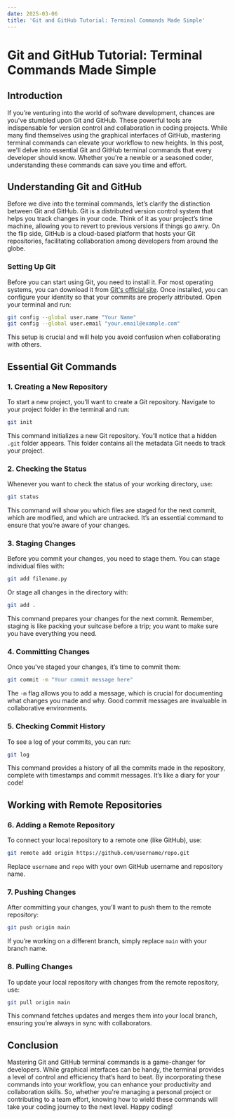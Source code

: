 ```yaml
---
date: 2025-03-06
title: 'Git and GitHub Tutorial: Terminal Commands Made Simple'
---
```


# Git and GitHub Tutorial: Terminal Commands Made Simple

## Introduction

If you’re venturing into the world of software development, chances are you've stumbled upon Git and GitHub. These powerful tools are indispensable for version control and collaboration in coding projects. While many find themselves using the graphical interfaces of GitHub, mastering terminal commands can elevate your workflow to new heights. In this post, we'll delve into essential Git and GitHub terminal commands that every developer should know. Whether you're a newbie or a seasoned coder, understanding these commands can save you time and effort.

<!-- more -->
## Understanding Git and GitHub

Before we dive into the terminal commands, let’s clarify the distinction between Git and GitHub. Git is a distributed version control system that helps you track changes in your code. Think of it as your project’s time machine, allowing you to revert to previous versions if things go awry. On the flip side, GitHub is a cloud-based platform that hosts your Git repositories, facilitating collaboration among developers from around the globe.

### Setting Up Git

Before you can start using Git, you need to install it. For most operating systems, you can download it from [Git's official site](https://git-scm.com/). Once installed, you can configure your identity so that your commits are properly attributed. Open your terminal and run:

```bash
git config --global user.name "Your Name"
git config --global user.email "your.email@example.com"
```

This setup is crucial and will help you avoid confusion when collaborating with others.

## Essential Git Commands

### 1. Creating a New Repository

To start a new project, you’ll want to create a Git repository. Navigate to your project folder in the terminal and run:

```bash
git init
```

This command initializes a new Git repository. You’ll notice that a hidden `.git` folder appears. This folder contains all the metadata Git needs to track your project.

### 2. Checking the Status

Whenever you want to check the status of your working directory, use:

```bash
git status
```

This command will show you which files are staged for the next commit, which are modified, and which are untracked. It’s an essential command to ensure that you’re aware of your changes.

### 3. Staging Changes

Before you commit your changes, you need to stage them. You can stage individual files with:

```bash
git add filename.py
```

Or stage all changes in the directory with:

```bash
git add .
```

This command prepares your changes for the next commit. Remember, staging is like packing your suitcase before a trip; you want to make sure you have everything you need.

### 4. Committing Changes

Once you've staged your changes, it’s time to commit them:

```bash
git commit -m "Your commit message here"
```

The `-m` flag allows you to add a message, which is crucial for documenting what changes you made and why. Good commit messages are invaluable in collaborative environments.

### 5. Checking Commit History

To see a log of your commits, you can run:

```bash
git log
```

This command provides a history of all the commits made in the repository, complete with timestamps and commit messages. It’s like a diary for your code!

## Working with Remote Repositories

### 6. Adding a Remote Repository

To connect your local repository to a remote one (like GitHub), use:

```bash
git remote add origin https://github.com/username/repo.git
```

Replace `username` and `repo` with your own GitHub username and repository name.

### 7. Pushing Changes

After committing your changes, you’ll want to push them to the remote repository:

```bash
git push origin main
```

If you’re working on a different branch, simply replace `main` with your branch name.

### 8. Pulling Changes

To update your local repository with changes from the remote repository, use:

```bash
git pull origin main
```

This command fetches updates and merges them into your local branch, ensuring you’re always in sync with collaborators.

## Conclusion

Mastering Git and GitHub terminal commands is a game-changer for developers. While graphical interfaces can be handy, the terminal provides a level of control and efficiency that’s hard to beat. By incorporating these commands into your workflow, you can enhance your productivity and collaboration skills. So, whether you're managing a personal project or contributing to a team effort, knowing how to wield these commands will take your coding journey to the next level. Happy coding!